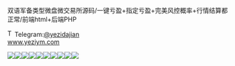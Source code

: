 双语军备类型微盘微交易所源码/一键亏盈+指定亏盈+完美风控概率+行情结算都正常/前端html+后端PHP<p dir="auto"><a target="_blank" rel="noopener noreferrer nofollow" href="https://camo.githubusercontent.com/d614d90677fbc2e34c7c62ebc68c82379d87a57c4beaf05af65fec7ba6b72e36/68747470733a2f2f63646e2d69636f6e732d706e672e666c617469636f6e2e636f6d2f3531322f323131312f323131313634362e706e67"><img src="https://camo.githubusercontent.com/d614d90677fbc2e34c7c62ebc68c82379d87a57c4beaf05af65fec7ba6b72e36/68747470733a2f2f63646e2d69636f6e732d706e672e666c617469636f6e2e636f6d2f3531322f323131312f323131313634362e706e67" alt="Telegram Icon" style="width: 16px; max-width: 100%;" data-canonical-src="https://cdn-icons-png.flaticon.com/512/2111/2111646.png"></a>Telegram:<a href="https://t.me/yezidajian" rel="nofollow">@yezidajian</a><br><a href="https://www.yeziym.com/">www.yeziym.com</a></p><img src="https://github.com/yeziym/shuangyujunbeileixing_7w/blob/main/FbC7D.png"><img src="https://github.com/yeziym/shuangyujunbeileixing_7w/blob/main/OeFEb.png"><img src="https://github.com/yeziym/shuangyujunbeileixing_7w/blob/main/281Bv.png"><img src="https://github.com/yeziym/shuangyujunbeileixing_7w/blob/main/dF3F8.png"><img src="https://github.com/yeziym/shuangyujunbeileixing_7w/blob/main/0HCjC.png"><img src="https://github.com/yeziym/shuangyujunbeileixing_7w/blob/main/jdoPL.png"><img src="https://github.com/yeziym/shuangyujunbeileixing_7w/blob/main/BuUjH.png"><img src="https://github.com/yeziym/shuangyujunbeileixing_7w/blob/main/bBU0g.png"><img src="https://github.com/yeziym/shuangyujunbeileixing_7w/blob/main/oJIG4.png"><img src="https://github.com/yeziym/shuangyujunbeileixing_7w/blob/main/sdKvI.png">